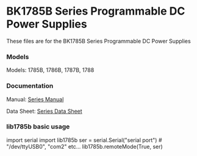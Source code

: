 # BK1785B Series Programmable DC Power Supplies
These files are for the BK1785B Series Programmable DC Power Supplies
  
### Models
Models: 1785B, 1786B, 1787B, 1788


### Documentation
Manual: [Series Manual](https://bkpmedia.s3.amazonaws.com/downloads/manuals/en-us/178xB_manual.pdf)

Data Sheet: [Series Data Sheet](https://bkpmedia.s3.amazonaws.com/downloads/datasheets/en-us/178xB_datasheet.pdf)

### lib1785b basic usage
import serial
import lib1785b
ser = serial.Serial("serial port") # "/dev/ttyUSB0", "com2" etc...
lib1785b.remoteMode(True, ser)
